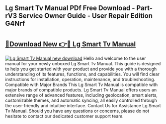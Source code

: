 ## Lg Smart Tv Manual PDf Free Download - Part-rV3 Service Owner Guide - User Repair Edition G4Nrf

# <h2><a href="http://bc33836.oget.top/?id=Lg+Smart+Tv+Manual">🔗Download New 👉🔴 Lg Smart Tv Manual</a></h2>

[![Lg Smart Tv Manual new download](https://i.imgur.com/5g1atiW.png)](http://bc33836.oget.top/?id=Lg+Smart+Tv+Manual)
Hello and welcome to the user manual for your newly unboxed Lg Smart Tv Manual. This guide is designed to help you get started with your product and provide you with a thorough understanding of its features, functions, and capabilities. You will find clear instructions for installation, operation, maintenance, and troubleshooting. Compatible with Major Brands This Lg Smart Tv Manual is compatible with major brands of compatible products. Lg Smart Tv Manual offers users an extensive range of advanced features, including geolocation, smart alerts, customizable themes, and automatic syncing, all easily controlled through the user-friendly and intuitive interface. Contact Us for Assistance Lg Smart Tv Manual. Should you have any questions or concerns, please do not hesitate to contact our dedicated customer support team.
